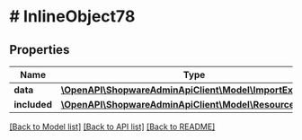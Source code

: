 # # InlineObject78

## Properties

Name | Type | Description | Notes
------------ | ------------- | ------------- | -------------
**data** | [**\OpenAPI\ShopwareAdminApiClient\Model\ImportExportLog**](ImportExportLog.md) |  | [optional]
**included** | [**\OpenAPI\ShopwareAdminApiClient\Model\Resource[]**](Resource.md) |  | [optional]

[[Back to Model list]](../../README.md#models) [[Back to API list]](../../README.md#endpoints) [[Back to README]](../../README.md)
